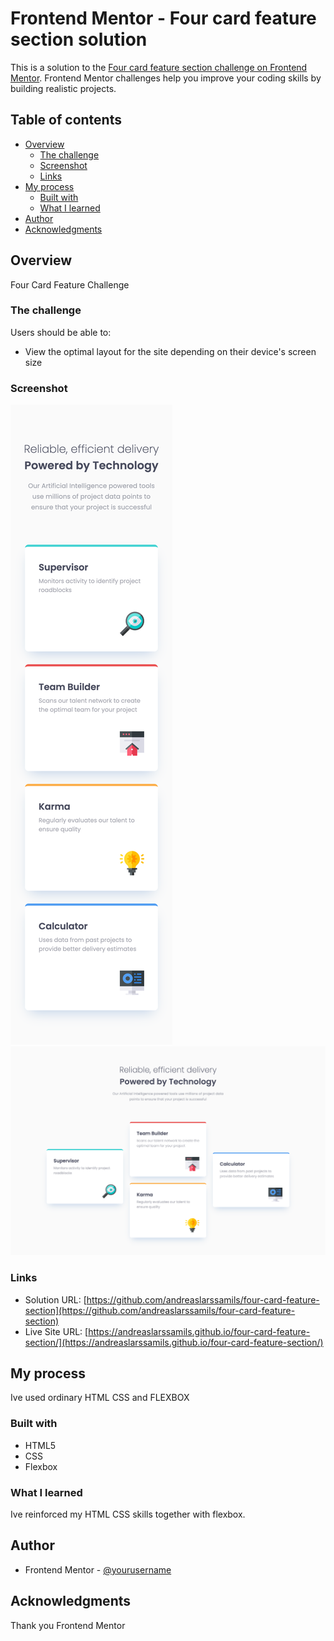 # Frontend Mentor - Four card feature section solution

This is a solution to the [Four card feature section challenge on Frontend Mentor](https://www.frontendmentor.io/challenges/four-card-feature-section-weK1eFYK). Frontend Mentor challenges help you improve your coding skills by building realistic projects.

## Table of contents

- [Overview](#overview)
  - [The challenge](#the-challenge)
  - [Screenshot](#screenshot)
  - [Links](#links)
- [My process](#my-process)
  - [Built with](#built-with)
  - [What I learned](#what-i-learned)
- [Author](#author)
- [Acknowledgments](#acknowledgments)

## Overview

Four Card Feature Challenge

### The challenge

Users should be able to:

- View the optimal layout for the site depending on their device's screen size

### Screenshot

![](./images/mobile-screenshot.png)
![](./images/desktop-screenshot.png)

### Links

- Solution URL: [https://github.com/andreaslarssamils/four-card-feature-section](https://github.com/andreaslarssamils/four-card-feature-section)
- Live Site URL: [https://andreaslarssamils.github.io/four-card-feature-section/](https://andreaslarssamils.github.io/four-card-feature-section/)

## My process

Ive used ordinary HTML CSS and FLEXBOX

### Built with

- HTML5
- CSS
- Flexbox

### What I learned

Ive reinforced my HTML CSS skills together with flexbox.

## Author

- Frontend Mentor - [@yourusername](https://www.frontendmentor.io/profile/yourusername)

## Acknowledgments

Thank you Frontend Mentor
